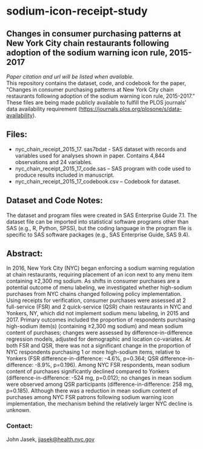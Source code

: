 # sodium-icon-receipt-study
## Changes in consumer purchasing patterns at New York City chain restaurants following adoption of the sodium warning icon rule, 2015-2017
*Paper citation and url will be listed when available.*   
This repository contains the dataset, code, and codebook for the paper, "Changes in consumer purchasing patterns at New York City chain restaurants following adoption of the sodium warning icon rule, 2015-2017.” These files are being made publicly available to fulfill the PLOS journals’ data availability requirement (https://journals.plos.org/plosone/s/data-availability).   
## Files:  
* nyc_chain_receipt_2015_17. sas7bdat - SAS dataset with records and variables used for analyses shown in paper. Contains 4,844 observations and 24 variables.  
* nyc_chain_receipt_2015_17_code.sas – SAS program with code used to produce results included in manuscript.  
* nyc_chain_receipt_2015_17_codebook.csv – Codebook for dataset.  
## Dataset and Code Notes:  
The dataset and program files were created in SAS Enterprise Guide 7.1. The dataset file can be imported into statistical software programs other than SAS (e.g., R, Python, SPSS), but the coding language in the program file is specific to SAS software packages (e.g., SAS Enterprise Guide, SAS 9.4).  
## Abstract:  
In 2016, New York City (NYC) began enforcing a sodium warning regulation at chain restaurants, requiring placement of an icon next to any menu item containing ≥2,300 mg sodium. As shifts in consumer purchases are a potential outcome of menu labeling, we investigated whether high-sodium purchases from NYC chains changed following policy implementation. Using receipts for verification, consumer purchases were assessed at 2 full-service (FSR) and 2 quick-service (QSR) chain restaurants in NYC and Yonkers, NY, which did not implement sodium menu labeling, in 2015 and 2017. Primary outcomes included the proportion of respondents purchasing high-sodium item(s) (containing ≥2,300 mg sodium) and mean sodium content of purchases; changes were assessed by difference-in-difference regression models, adjusted for demographic and location co-variates. At both FSR and QSR, there was not a significant change in the proportion of NYC respondents purchasing 1 or more high-sodium items, relative to Yonkers (FSR difference-in-difference: -4.6%, p=0.364; QSR difference-in-difference: -8.9%, p=0.196). Among NYC FSR respondents, mean sodium content of purchases significantly declined compared to Yonkers (difference-in-difference: -524 mg, p=0.012); no changes in mean sodium were observed among QSR participants (difference-in-difference: 258 mg, p=0.185). Although there was a reduction in mean sodium content of purchases among NYC FSR patrons following sodium warning icon implementation, the mechanism behind the relatively larger NYC decline is unknown. 
### Contact:  
John Jasek, jjasek@health.nyc.gov 

